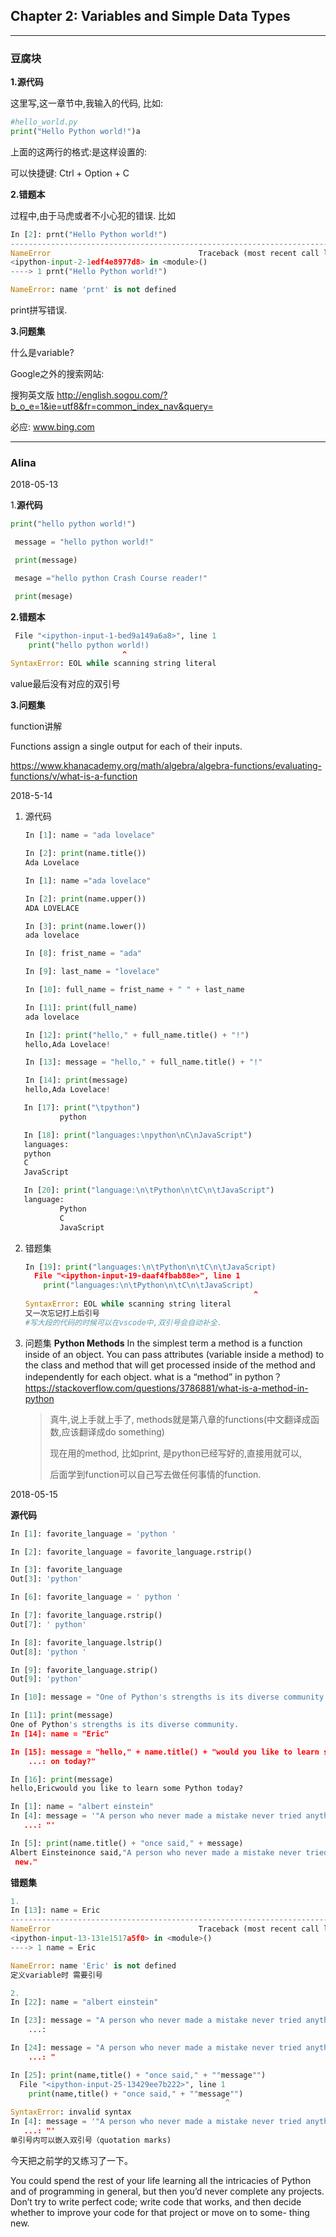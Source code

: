 

## Chapter 2: Variables and Simple Data Types



------

### 豆腐块



**1.源代码**

这里写,这一章节中,我输入的代码, 比如:

```python
#hello_world.py
print("Hello Python world!")a
```

上面的这两行的格式:是这样设置的:

可以快捷键: Ctrl + Option + C

**2.错题本**

过程中,由于马虎或者不小心犯的错误. 比如

```python
In [2]: prnt("Hello Python world!")
---------------------------------------------------------------------------
NameError                                 Traceback (most recent call last)
<ipython-input-2-1edf4e8977d8> in <module>()
----> 1 prnt("Hello Python world!")

NameError: name 'prnt' is not defined

```

print拼写错误.



**3.问题集**

什么是variable?

Google之外的搜索网站:

搜狗英文版 http://english.sogou.com/?b_o_e=1&ie=utf8&fr=common_index_nav&query=

必应: www.bing.com



---

### Alina

2018-05-13

1.**源代码**

```python
print("hello python world!")

 message = "hello python world!"

 print(message)

 mesage ="hello python Crash Course reader!"

 print(mesage)
```

**2.错题本**

```python
 File "<ipython-input-1-bed9a149a6a8>", line 1
    print("hello python world!)
                         ^
SyntaxError: EOL while scanning string literal
```

value最后没有对应的双引号

**3.问题集**

function讲解

Functions assign a single output for each of their inputs.

https://www.khanacademy.org/math/algebra/algebra-functions/evaluating-functions/v/what-is-a-function



2018-5-14

1. 源代码
   ```python
   In [1]: name = "ada lovelace"
   ```

   ```python
   In [2]: print(name.title())
   Ada Lovelace

   In [1]: name ="ada lovelace"

   In [2]: print(name.upper())
   ADA LOVELACE

   In [3]: print(name.lower())
   ada lovelace

   In [8]: frist_name = "ada"

   In [9]: last_name = "lovelace"

   In [10]: full_name = frist_name + " " + last_name

   In [11]: print(full_name)
   ada lovelace

   In [12]: print("hello," + full_name.title() + "!")
   hello,Ada Lovelace!

   In [13]: message = "hello," + full_name.title() + "!"

   In [14]: print(message)
   hello,Ada Lovelace!
   ```


```python
   In [17]: print("\tpython")
           python

   In [18]: print("languages:\npython\nC\nJavaScript")
   languages:
   python
   C
   JavaScript

   In [20]: print("language:\n\tPython\n\tC\n\tJavaScript")
   language:
           Python
           C
           JavaScript
```

2. 错题集
   ```python
   In [19]: print("languages:\n\tPython\n\tC\n\tJavaScript)
     File "<ipython-input-19-daaf4fbab88e>", line 1
       print("languages:\n\tPython\n\tC\n\tJavaScript)
                                                      ^
   SyntaxError: EOL while scanning string literal
   又一次忘记打上后引号
   #写大段的代码的时候可以在vscode中,双引号会自动补全.
   ```

3. 问题集
   **Python Methods** In the simplest term a method is a function inside of an object. You can pass attributes (variable inside a method) to the class and method that will get processed inside of the method and independently for each object.
   what is a “method” in python？
   https://stackoverflow.com/questions/3786881/what-is-a-method-in-python

   > 真牛,说上手就上手了, methods就是第八章的functions(中文翻译成函数,应该翻译成do something)
   >
   > 现在用的method, 比如print, 是python已经写好的,直接用就可以,
   >
   > 后面学到function可以自己写去做任何事情的function.




2018-05-15

**源代码**

```python
In [1]: favorite_language = 'python '

In [2]: favorite_language = favorite_language.rstrip()

In [3]: favorite_language
Out[3]: 'python'

In [6]: favorite_language = ' python '

In [7]: favorite_language.rstrip()
Out[7]: ' python'

In [8]: favorite_language.lstrip()
Out[8]: 'python '

In [9]: favorite_language.strip()
Out[9]: 'python'

In [10]: message = "One of Python's strengths is its diverse community."

In [11]: print(message)
One of Python's strengths is its diverse community.
In [14]: name = "Eric"

In [15]: message = "hello," + name.title() + "would you like to learn some Pyth
    ...: on today?"

In [16]: print(message)
hello,Ericwould you like to learn some Python today?

In [1]: name = "albert einstein"
In [4]: message = '"A person who never made a mistake never tried anything new.
   ...: "'

In [5]: print(name.title() + "once said," + message)
Albert Einsteinonce said,"A person who never made a mistake never tried anything
 new."

```

**错题集**

```python
1. 
In [13]: name = Eric
---------------------------------------------------------------------------
NameError                                 Traceback (most recent call last)
<ipython-input-13-131e1517a5f0> in <module>()
----> 1 name = Eric

NameError: name 'Eric' is not defined
定义variable时 需要引号

2.
In [22]: name = "albert einstein"

In [23]: message = "A person who never made a mistake never tried anything new"
    ...:

In [24]: message = "A person who never made a mistake never tried anything new.
    ...: "

In [25]: print(name,title() + "once said," + ""message"")
  File "<ipython-input-25-13429ee7b222>", line 1
    print(name,title() + "once said," + ""message"")
                                                ^
SyntaxError: invalid syntax
In [4]: message = '"A person who never made a mistake never tried anything new.
   ...: "'
单引号内可以嵌入双引号（quotation marks)
```

今天把之前学的又练习了一下。





You could spend the rest of your life learning all the intricacies of Python and of programming in general, but then you’d never complete any projects. Don’t try to write perfect code; write code that works, and then decide whether to improve your code for that project or move on to some- thing new.